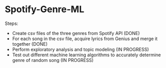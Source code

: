 # Spotify-Genre-ML

Steps: 
- Create csv files of the three genres from Spotify API (DONE)
- For each song in the csv file, acquire lyrics from Genius and merge it together (DONE)
- Perform exploratory analysis and topic modeling (IN PROGRESS)
- Test out different machine learning algorithms to accurately determine genre of random song (IN PROGRESS)
